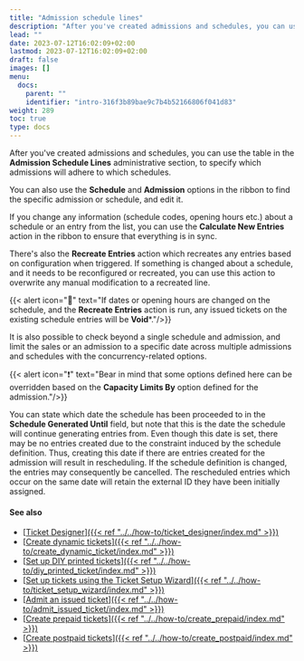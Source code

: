 ```yaml
---
title: "Admission schedule lines"
description: "After you've created admissions and schedules, you can use the table in the Admission Schedule Lines administrative section, to specify which admissions will adhere to which schedules."
lead: ""
date: 2023-07-12T16:02:09+02:00
lastmod: 2023-07-12T16:02:09+02:00
draft: false
images: []
menu:
  docs:
    parent: ""
    identifier: "intro-316f3b89bae9c7b4b52166806f041d83"
weight: 289
toc: true
type: docs
---
```


After you've created admissions and schedules, you can use the table in the **Admission Schedule Lines** administrative section, to specify which admissions will adhere to which schedules.

You can also use the **Schedule** and **Admission** options in the ribbon to find the specific admission or schedule, and edit it. 

If you change any information (schedule codes, opening hours etc.) about a schedule or an entry from the list, you can use the **Calculate New Entries** action in the ribbon to ensure that everything is in sync. 

There's also the **Recreate Entries** action which recreates any entries based on configuration when triggered. If something is changed about a schedule, and it needs to be reconfigured or recreated, you can use this action to overwrite any manual modification to a recreated line. 

{{< alert icon="📝" text="If dates or opening hours are changed on the schedule, and the <b>Recreate Entries</b> action is run, any issued tickets on the existing schedule entries will be <b>Void</b>*."/>}}

It is also possible to check beyond a single schedule and admission, and limit the sales or an admission to a specific date across multiple admissions and schedules with the concurrency-related options.

{{< alert icon="❗" text="Bear in mind that some options defined here can be overridden based on the <b>Capacity Limits By</b> option defined for the admission."/>}}


You can state which date the schedule has been proceeded to in the **Schedule Generated Until** field, but note that this is the date the schedule will continue generating entries from. Even though this date is set, there may be no entries created due to the constraint induced by the schedule definition. Thus, creating this date if there are entries created for the admission will result in rescheduling. If the schedule definition is changed, the entries may consequently be cancelled. The rescheduled entries which occur on the same date will retain the external ID they have been initially assigned. 

#### See also

- [<ins>Ticket Designer<ins>]({{< ref "../../how-to/ticket_designer/index.md" >}})
- [<ins>Create dynamic tickets<ins>]({{< ref "../../how-to/create_dynamic_ticket/index.md" >}})
- [<ins>Set up DIY printed tickets<ins>]({{< ref "../../how-to/diy_printed_ticket/index.md" >}})
- [<ins>Set up tickets using the Ticket Setup Wizard<ins>]({{< ref "../../how-to/ticket_setup_wizard/index.md" >}})
- [<ins>Admit an issued ticket<ins>]({{< ref "../../how-to/admit_issued_ticket/index.md" >}})
- [<ins>Create prepaid tickets<ins>]({{< ref "../../how-to/create_prepaid/index.md" >}})
- [<ins>Create postpaid tickets<ins>]({{< ref "../../how-to/create_postpaid/index.md" >}})